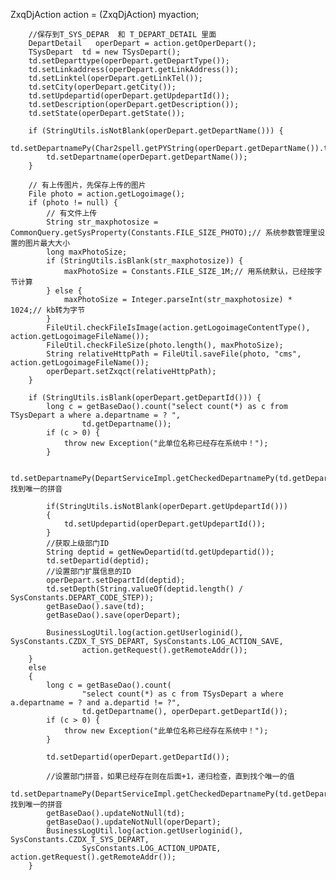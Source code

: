 ZxqDjAction action = (ZxqDjAction) myaction;
        
		//保存到T_SYS_DEPAR  和 T_DEPART_DETAIL 里面
		DepartDetail   operDepart = action.getOperDepart();
		TSysDepart  td = new TSysDepart();
		td.setDeparttype(operDepart.getDepartType());
		td.setLinkaddress(operDepart.getLinkAddress());
		td.setLinktel(operDepart.getLinkTel());
		td.setCity(operDepart.getCity());
		td.setUpdepartid(operDepart.getUpdepartId());
		td.setDescription(operDepart.getDescription());
		td.setState(operDepart.getState());
		
		if (StringUtils.isNotBlank(operDepart.getDepartName())) {
			td.setDepartnamePy(Char2spell.getPYString(operDepart.getDepartName()).toUpperCase());
			td.setDepartname(operDepart.getDepartName());
		}
		
		// 有上传图片，先保存上传的图片
		File photo = action.getLogoimage();
		if (photo != null) {
			// 有文件上传
			String str_maxphotosize = CommonQuery.getSysProperty(Constants.FILE_SIZE_PHOTO);// 系统参数管理里设置的图片最大大小
			long maxPhotoSize;
			if (StringUtils.isBlank(str_maxphotosize)) {
				maxPhotoSize = Constants.FILE_SIZE_1M;// 用系统默认，已经按字节计算
			} else {
				maxPhotoSize = Integer.parseInt(str_maxphotosize) * 1024;// kb转为字节
			}
			FileUtil.checkFileIsImage(action.getLogoimageContentType(), action.getLogoimageFileName());
			FileUtil.checkFileSize(photo.length(), maxPhotoSize);
			String relativeHttpPath = FileUtil.saveFile(photo, "cms", action.getLogoimageFileName());
			operDepart.setZxqct(relativeHttpPath);
		}
		
		if (StringUtils.isBlank(operDepart.getDepartId())) {
			long c = getBaseDao().count("select count(*) as c from TSysDepart a where a.departname = ? ",
					td.getDepartname());
			if (c > 0) {
				throw new Exception("此单位名称已经存在系统中！");
			}
			
			td.setDepartnamePy(DepartServiceImpl.getCheckedDepartnamePy(td.getDepartnamePy()));// 找到唯一的拼音
			
			if(StringUtils.isNotBlank(operDepart.getUpdepartId()))
			{
				td.setUpdepartid(operDepart.getUpdepartId());
			}
			//获取上级部门ID
			String deptid = getNewDepartid(td.getUpdepartid());
			td.setDepartid(deptid);
			//设置部门扩展信息的ID
			operDepart.setDepartId(deptid);
			td.setDepth(String.valueOf(deptid.length() / SysConstants.DEPART_CODE_STEP));
			getBaseDao().save(td);
			getBaseDao().save(operDepart);
			
			BusinessLogUtil.log(action.getUserloginid(), SysConstants.CZDX_T_SYS_DEPART, SysConstants.LOG_ACTION_SAVE,
					action.getRequest().getRemoteAddr());
		} 
		else 
		{
			long c = getBaseDao().count(
					"select count(*) as c from TSysDepart a where a.departname = ? and a.departid != ?",
					td.getDepartname(), operDepart.getDepartId());
			if (c > 0) {
				throw new Exception("此单位名称已经存在系统中！");
			}
			
			td.setDepartid(operDepart.getDepartId());
			
			//设置部门拼音，如果已经存在则在后面+1，递归检查，直到找个唯一的值
			td.setDepartnamePy(DepartServiceImpl.getCheckedDepartnamePy(td.getDepartnamePy()));// 找到唯一的拼音
			getBaseDao().updateNotNull(td);
			getBaseDao().updateNotNull(operDepart);
			BusinessLogUtil.log(action.getUserloginid(), SysConstants.CZDX_T_SYS_DEPART,
					SysConstants.LOG_ACTION_UPDATE, action.getRequest().getRemoteAddr());
		}
		
		